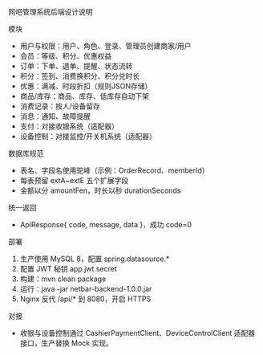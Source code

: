 网吧管理系统后端设计说明

模块
- 用户与权限：用户、角色、登录、管理员创建商家/用户
- 会员：等级、积分、优惠权益
- 订单：下单、退单、提醒、状态流转
- 积分：签到、消费换积分、积分兑时长
- 优惠：满减、时段折扣（规则JSON存储）
- 商品/库存：商品、库存、低库存自动下架
- 消费记录：按人/设备留存
- 消息：通知、故障提醒
- 支付：对接收银系统（适配器）
- 设备控制：对接监控/开关机系统（适配器）

数据库规范
- 表名、字段名使用驼峰（示例：OrderRecord、memberId）
- 每表预留 extA~extE 五个扩展字段
- 金额以分 amountFen，时长以秒 durationSeconds

统一返回
- ApiResponse{ code, message, data }，成功 code=0

部署
1. 生产使用 MySQL 8，配置 spring.datasource.*
2. 配置 JWT 秘钥 app.jwt.secret
3. 构建：mvn clean package
4. 运行：java -jar netbar-backend-1.0.0.jar
5. Nginx 反代 /api/* 到 8080，开启 HTTPS

对接
- 收银与设备控制通过 CashierPaymentClient、DeviceControlClient 适配器接口，生产替换 Mock 实现。

